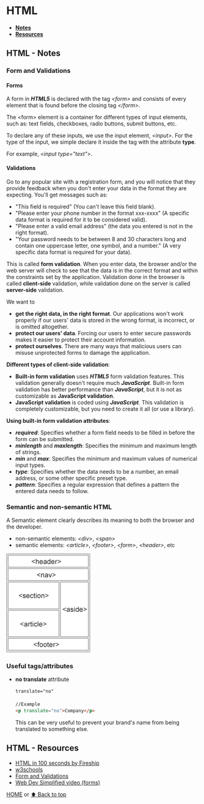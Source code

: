 # HTML

- [**Notes**](#html---notes)
- [**Resources**](#html---resources)

## HTML - Notes

### Form and Validations

#### Forms

A form in ***HTML5*** is declared with the tag *\<form>* and consists of every element that is found before the closing tag *\</form>*.

The \<form> element is a container for different types of input elements, such as: text fields, checkboxes, radio buttons, submit buttons, etc.

To declare any of these inputs, we use the input element, *\<input>*.
For the type of the input, we simple declare it inside the tag with the attribute **type**.

For example, *\<input type="text">*.

#### Validations

Go to any popular site with a registration form, and you will notice that they provide feedback when you don't enter your data in the format they are expecting. You'll get messages such as:

- "This field is required" (You can't leave this field blank).
- "Please enter your phone number in the format xxx-xxxx" (A specific data format is required for it to be considered valid).
- "Please enter a valid email address" (the data you entered is not in the right format).
- "Your password needs to be between 8 and 30 characters long and contain one uppercase letter, one symbol, and a number." (A very specific data format is required for your data).

This is called **form validation**. When you enter data, the browser and/or the web server will check to see that the data is in the correct format and within the constraints set by the application. Validation done in the browser is called **client-side** validation, while validation done on the server is called **server-side** validation.

We want to

- **get the right data, in the right format**. Our applications won't work properly if our users' data is stored in the wrong format, is incorrect, or is omitted altogether.
- **protect our users' data**. Forcing our users to enter secure passwords makes it easier to protect their account information.
- **protect ourselves**. There are many ways that malicious users can misuse unprotected forms to damage the application.

**Different types of client-side validation**:

- **Built-in form validation** uses ***HTML5*** form validation features. This validation generally doesn't require much ***JavaScript***. Built-in form validation has better performance than ***JavaScript***, but it is not as customizable as **JavaScript validation**.
- **JavaScript validation** is coded using ***JavaScript***. This validation is completely customizable, but you need to create it all (or use a library).

**Using built-in form validation attributes**:

- ***required***: Specifies whether a form field needs to be filled in before the form can be submitted.
- ***minlength*** and ***maxlength***: Specifies the minimum and maximum length of strings.
- ***min*** and ***max***: Specifies the minimum and maximum values of numerical input types.
- ***type***: Specifies whether the data needs to be a number, an email address, or some other specific preset type.
- ***pattern***: Specifies a regular expression that defines a pattern the entered data needs to follow.

### Semantic and non-semantic HTML

A Semantic element clearly describes its meaning to both the browser and the developer.

- non-semantic elements: *\<div>*, *\<span>*
- semantic elements: *\<article>*, *\<footer>*, *\<form>*, *\<header>*, etc

![HTML Semantic](/Images/HTML-Semantic.gif)

### Useful tags/attributes

- **no translate** attribute

  ```html
  translate="no"

  //Example
  <p translate="no">Company</p>
  ```

  This can be very useful to prevent your brand's name from being translated to something else.

## HTML - Resources

- [HTML in 100 seconds by Fireship](https://youtu.be/ok-plXXHlWw)
- [w3schools](https://www.w3schools.com/html/default.asp)
- [Form and Validations](https://developer.mozilla.org/en-US/docs/Learn/Forms/Form_validation)
- [Web Dev Simplified video (forms)](https://youtu.be/fNcJuPIZ2WE)

[HOME](https://github.com/Stratis-Dermanoutsos/Full-Stack-Notes#full-stack-notes) or [⬆ Back to top](#html)
